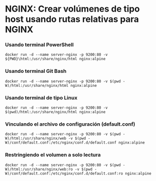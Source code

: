 # NGINX: Crear volúmenes de tipo host usando rutas relativas para NGINX

### Usando terminal PowerShell

```
docker run -d --name server-nginx -p 9200:80 -v ${PWD}\html:/usr/share/nginx/html nginx:alpine
```

### Usando terminal Git Bash

```
docker run -d --name server-nginx -p 9200:80 -v $(pwd -W)/html:/usr/share/nginx/html nginx:alpine
```

### Usando terminal de tipo Linux

```
docker run -d --name server-nginx -p 9200:80 -v $(pwd)/html:/usr/share/nginx/html nginx:alpine
```

### Vinculando el archivo de configuración (default.conf)

```
docker run -d --name server-nginx -p 9200:80 -v $(pwd -W)/html:/usr/share/nginx/web -v $(pwd -W)/conf/default.conf:/etc/nginx/conf.d/default.conf nginx:alpine
```

### Restringiendo el volumen a solo lectura

```
docker run -d --name server-nginx -p 9200:80 -v $(pwd -W)/html:/usr/share/nginx/web:ro -v $(pwd -W)/conf/default.conf:/etc/nginx/conf.d/default.conf:ro nginx:alpine
```
